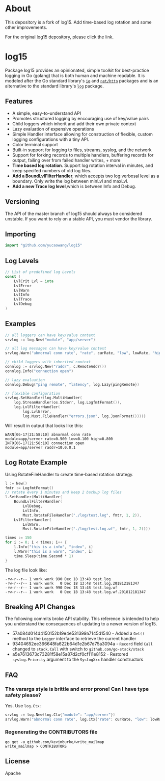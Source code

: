 # About
This depository is a fork of log15. Add time-based log rotation and some other improvements.

For the original [log15](https://github.com/inconshreveable/log15) depository, please click the link.



# log15 

Package log15 provides an opinionated, simple toolkit for best-practice logging in Go (golang) that is both human and machine readable. It is modeled after the Go standard library's [`io`](http://golang.org/pkg/io/) and [`net/http`](http://golang.org/pkg/net/http/) packages and is an alternative to the standard library's [`log`](http://golang.org/pkg/log/) package.

## Features
- A simple, easy-to-understand API
- Promotes structured logging by encouraging use of key/value pairs
- Child loggers which inherit and add their own private context
- Lazy evaluation of expensive operations
- Simple Handler interface allowing for construction of flexible, custom logging configurations with a tiny API.
- Color terminal support
- Built-in support for logging to files, streams, syslog, and the network
- Support for forking records to multiple handlers, buffering records for output, failing over from failed handler writes, + more
- **Time based log rotation**. Support log rotation interval in minutes, and keep specifed numbers of old log files.
- **Add a BoundLvlFilterHandler**, which accepts two log verbosal level as a boundary. Only write the log between minLvl and maxLvl.
- **Add a new Trace log level**,which is between Info and Debug.

## Versioning
The API of the master branch of log15 should always be considered unstable. If you want to rely on a stable API,
you must vendor the library.

## Importing

```go
import "github.com/yucaowang/log15"
```

## Log Levels
```go
// List of predefined log Levels
const (
	LvlCrit Lvl = iota
	LvlError
	LvlWarn
	LvlInfo
	LvlTrace
	LvlDebug
)
```

## Examples

```go
// all loggers can have key/value context
srvlog := log.New("module", "app/server")

// all log messages can have key/value context
srvlog.Warn("abnormal conn rate", "rate", curRate, "low", lowRate, "high", highRate)

// child loggers with inherited context
connlog := srvlog.New("raddr", c.RemoteAddr())
connlog.Info("connection open")

// lazy evaluation
connlog.Debug("ping remote", "latency", log.Lazy{pingRemote})

// flexible configuration
srvlog.SetHandler(log.MultiHandler(
    log.StreamHandler(os.Stderr, log.LogfmtFormat()),
    log.LvlFilterHandler(
        log.LvlError,
        log.Must.FileHandler("errors.json", log.JsonFormat()))))
```

Will result in output that looks like this:

```
WARN[06-17|21:58:10] abnormal conn rate                       module=app/server rate=0.500 low=0.100 high=0.800
INFO[06-17|21:58:10] connection open                          module=app/server raddr=10.0.0.1
```

## Log Rotate Example
Using RotateFileHandler to create time-based rotation strategy.

```go
l := New()
fmtr := LogfmtFormat()
// rotate every 1 minutes and keep 2 backup log files
l.SetHandler(MultiHandler(
    BoundLvlFilterHandler(
        LvlDebug, 
        LvlInfo, 
        Must.RotateFileHandler("./log/test.log", fmtr, 1, 2)),
    LvlFilterHandler(
        LvlWarn, 
        Must.RotateFileHandler("./log/test.log.wf", fmtr, 1, 2))))

times := 150
for i := 0; i < times; i++ {
    l.Info("this is a info", "index", i)
    l.Warn("this is a warn", "index", i)
    time.Sleep(time.Second * 1)
}
```

The log file look like:

```
-rw-r--r-- 1 work work 990 Dec 18 13:48 test.log
-rw-r--r-- 1 work work   0 Dec 18 13:48 test.log.201812181347
-rw-r--r-- 1 work work 990 Dec 18 13:48 test.log.wf
-rw-r--r-- 1 work work   0 Dec 18 13:48 test.log.wf.201812181347
```

## Breaking API Changes
The following commits broke API stability. This reference is intended to help you understand the consequences of updating to a newer version
of log15.

- 57a084d014d4150152b19e4e531399a7145d1540 - Added a `Get()` method to the `Logger` interface to retrieve the current handler
- 93404652ee366648fa622b64d1e2b67d75a3094a - `Record` field `Call` changed to `stack.Call` with switch to `github.com/go-stack/stack`
- a5e7613673c73281f58e15a87d2cf0cf111e8152 - Restored `syslog.Priority` argument to the `SyslogXxx` handler constructors

## FAQ

### The varargs style is brittle and error prone! Can I have type safety please?
Yes. Use `log.Ctx`:

```go
srvlog := log.New(log.Ctx{"module": "app/server"})
srvlog.Warn("abnormal conn rate", log.Ctx{"rate": curRate, "low": lowRate, "high": highRate})
```

### Regenerating the CONTRIBUTORS file

```
go get -u github.com/kevinburke/write_mailmap
write_mailmap > CONTRIBUTORS
```

## License
Apache
